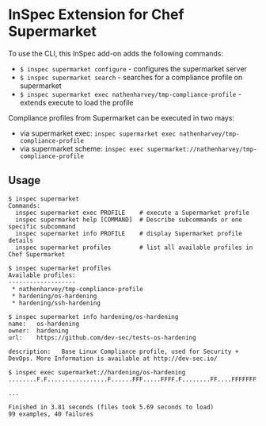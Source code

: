 # InSpec Extension for Chef Supermarket

To use the CLI, this InSpec add-on adds the following commands:

 * `$ inspec supermarket configure` - configures the supermarket server
 * `$ inspec supermarket search` - searches for a compliance profile on supermarket
 * `$ inspec supermarket exec nathenharvey/tmp-compliance-profile` - extends execute to load the profile

 Compliance profiles from Supermarket can be executed in two mays:

 - via supermarket exec: `inspec supermarket exec nathenharvey/tmp-compliance-profile`
 - via supermarket scheme: `inspec exec supermarket://nathenharvey/tmp-compliance-profile`

## Usage

```
$ inspec supermarket
Commands:
  inspec supermarket exec PROFILE    # execute a Supermarket profile
  inspec supermarket help [COMMAND]  # Describe subcommands or one specific subcommand
  inspec supermarket info PROFILE    # display Supermarket profile details
  inspec supermarket profiles        # list all available profiles in Chef Supermarket

$ inspec supermarket profiles
Available profiles:
-------------------
 * nathenharvey/tmp-compliance-profile
 * hardening/os-hardening
 * hardening/ssh-hardening

$ inspec supermarket info hardening/os-hardening
name:   os-hardening
owner:  hardening
url:    https://github.com/dev-sec/tests-os-hardening

description:   Base Linux Compliance profile, used for Security + DevOps. More Information is available at http://dev-sec.io/

$ inspec exec supermarket://hardening/os-hardening
........F.F.................F......FFF.....FFFF.F........FF....FFFFFFF...FF.FFFFFF.FFFFFFFFFFF.F...

...

Finished in 3.81 seconds (files took 5.69 seconds to load)
99 examples, 40 failures
```
